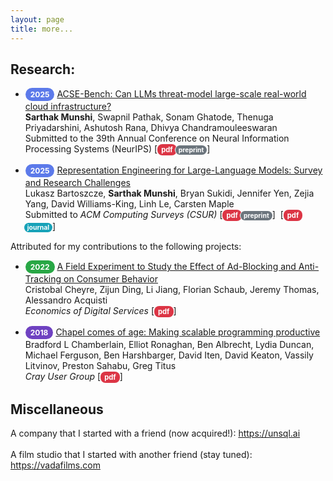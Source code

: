 ```yaml
---
layout: page
title: more...
---
```


## Research:

* <span style="display: inline-block; padding: 3px 8px; border-radius: 12px; font-size: 0.75rem; font-weight: bold; color: white; background-color: #5C7AEA;">2025</span> <ins>ACSE-Bench: Can LLMs threat-model large-scale real-world cloud infrastructure?</ins> <br /> __Sarthak Munshi__, Swapnil Pathak, Sonam Ghatode, Thenuga Priyadarshini, Ashutosh Rana, Dhivya Chandramouleeswaran <br /> Submitted to the 39th Annual Conference on Neural Information Processing Systems (NeurIPS) [<a href=""><span style="display: inline-block; padding: 2px 6px; border-radius: 8px; font-size: 0.7rem; font-weight: bold; color: white; background-color: #dc3545;">pdf</span></a><span style="display: inline-block; padding: 1px 5px; border-radius: 8px; font-size: 0.65rem; font-weight: bold; color: white; background-color: #6c757d; margin-left: -3px; border-left: 1px solid white;">preprint</span>]&nbsp;&nbsp;

<!-- * <span style="display: inline-block; padding: 3px 8px; border-radius: 12px; font-size: 0.75rem; font-weight: bold; color: white; background-color: #5C7AEA;">2025</span> <ins>MAPLE: Modular Attention for Interpretable and Prosocial Multi-Agent Reinforcement Learning</ins> <br /> Zahra Sheikhbahaee, Chang Su, __Sarthak Munshi__, Aniket Didolkar, Juan David Vargas, Nicco Reggente, Leonardo Christov-Moore, Dianbo Liu, Irina Rish, Guillaume Dumas <br /> Submitted to the 39th Annual Conference on Neural Information Processing Systems (NeurIPS) [<span style="display: inline-block; padding: 2px 6px; border-radius: 8px; font-size: 0.7rem; font-weight: bold; color: white; background-color: #dc3545;">pdf</span>] -->
  
* <span style="display: inline-block; padding: 3px 8px; border-radius: 12px; font-size: 0.75rem; font-weight: bold; color: white; background-color: #5C7AEA;">2025</span> <ins>Representation Engineering for Large-Language Models: Survey and Research Challenges</ins> <br/> Lukasz Bartoszcze, __Sarthak Munshi__, Bryan Sukidi, Jennifer Yen, Zejia Yang, David Williams-King, Linh Le, Carsten Maple<br/> Submitted to _ACM Computing Surveys (CSUR)_ [<a href="https://arxiv.org/abs/2502.17601"><span style="display: inline-block; padding: 2px 6px; border-radius: 8px; font-size: 0.7rem; font-weight: bold; color: white; background-color: #dc3545;">pdf</span></a><span style="display: inline-block; padding: 1px 5px; border-radius: 8px; font-size: 0.65rem; font-weight: bold; color: white; background-color: #6c757d; margin-left: -3px; border-left: 1px solid white;">preprint</span>]&nbsp;&nbsp;[<a href="https://arxiv.org/abs/2502.17601"><span style="display: inline-block; padding: 2px 6px; border-radius: 8px; font-size: 0.7rem; font-weight: bold; color: white; background-color: #dc3545;">pdf</span></a><span style="display: inline-block; padding: 1px 5px; border-radius: 8px; font-size: 0.65rem; font-weight: bold; color: white; background-color: #17a2b8; margin-left: -3px; border-left: 1px solid white;">journal</span>]
  
Attributed for my contributions to the following projects:
* <span style="display: inline-block; padding: 3px 8px; border-radius: 12px; font-size: 0.75rem; font-weight: bold; color: white; background-color: #28a745;">2022</span> <ins>A Field Experiment to Study the Effect of Ad-Blocking and Anti-Tracking on Consumer Behavior</ins> <br />Cristobal Cheyre, Zijun Ding, Li Jiang, Florian Schaub, Jeremy Thomas, Alessandro Acquisti<br /> _Economics of Digital Services_
 [<a href="https://www.law.upenn.edu/live/files/12361-a-field-experiment-to-study-the-effect-of"><span style="display: inline-block; padding: 2px 6px; border-radius: 8px; font-size: 0.7rem; font-weight: bold; color: white; background-color: #dc3545;">pdf</span></a>]

* <span style="display: inline-block; padding: 3px 8px; border-radius: 12px; font-size: 0.75rem; font-weight: bold; color: white; background-color: #6f42c1;">2018</span> <ins>Chapel comes of age: Making scalable programming productive</ins> <br /> Bradford L Chamberlain, Elliot Ronaghan, Ben Albrecht, Lydia Duncan, Michael Ferguson, Ben Harshbarger, David Iten, David Keaton, Vassily Litvinov, Preston Sahabu, Greg Titus<br /> _Cray User Group_ [<a href="https://chapel-lang.org/publications/cug2018-chapel.pdf"><span style="display: inline-block; padding: 2px 6px; border-radius: 8px; font-size: 0.7rem; font-weight: bold; color: white; background-color: #dc3545;">pdf</span></a>]

## Miscellaneous
A company that I started with a friend (now acquired!): <a href='https://unsql.ai'>https://unsql.ai</a><br /><br />
A film studio that I started with another friend (stay tuned): <a href='https://vadafilms.com'>https://vadafilms.com</a>


<!--
Few open-source projects:
-  vibe coded <a href='https://terms.ninja'>terms.ninja</a>
-  wrote the <a href='https://chapel-lang.org/docs/modules/packages/Crypto.html'>crypto stdlib</a> for Chapel
-  contributed evals to UK AISI's <a href='https://github.com/UKGovernmentBEIS/inspect_ai'>inspect AI framwork
-->

<!--
<h2>Press</h2>
<ul>
  <li><a href="https://nyweekly.com/tech/the-hidden-heroes-of-ai-keeping-your-data-safe-in-the-age-of-machine-learning/" target="_blank">The Hidden Heroes of AI: Keeping Your Data Safe in the Age of Machine Learning</a><br><em>New York Weekly</em></li>
  <li><a href="https://beforeitsnews.com/business/2024/12/what-do-experts-have-to-say-about-ai-safety-3744192.html" target="_blank">What Do Experts Have To Say About AI Safety?</a><br><em>Before It's News</em></li>
  <li><a href="https://www.msn.com/en-us/news/technology/how-artificial-intelligence-is-rapidly-changing-cybersecurity-according-to-project-security-engineer-sarthak-munshi/ar-AA1t4AkI" target="_blank">How Artificial Intelligence Is Rapidly Changing Cybersecurity</a><br><em>MSN</em></li>
  <li><a href="https://www.newsbreak.com/news/3621862378760-how-to-stay-cyber-safe-while-traveling-according-to-tech-expert-sarthak-munshi" target="_blank">How To Stay Cyber Safe While Traveling</a><br><em>NewsBreak</em></li>
  <li><a href="https://www.thehindu.com/features/kids/play-the-numbers-game/article2888602.ece" target="_blank">Play the numbers game</a><br><em>The Hindu</em></li>
</ul>
<h2>Talks</h2>
<ul>
  <li><a href="https://www.youtube.com/watch?v=8gZSfT4y44w" target="_blank">Research Talk: Tightly CCA-Secure Encryption Without Pairings </a><br><em>Stanford Scholar</em></li>
</ul>
-->
